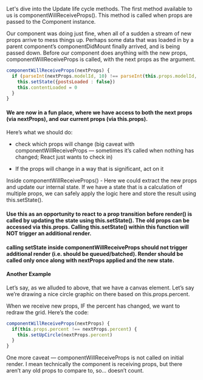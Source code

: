 Let's dive into the Update life cycle methods. The first method available to us is componentWillReceiveProps(). This method is called when props are passed to the Component instance.

Our component was doing just fine, when all of a sudden a stream of new props arrive to mess things up.
Perhaps some data that was loaded in by a parent component’s componentDidMount finally arrived, and is being passed down.
Before our component does anything with the new props, componentWillReceiveProps is called, with the next props as the argument.

```js
componentWillReceiveProps(nextProps) {
  if (parseInt(nextProps.modelId, 10) !== parseInt(this.props.modelId, 10)) {
    this.setState({postsLoaded : false})
    this.contentLoaded = 0
  }
}

```

#### We are now in a fun place, where we have access to both the next props (via nextProps), and our current props (via this.props).

Here’s what we should do:

- check which props will change (big caveat with componentWillReceiveProps — sometimes it’s called when nothing has changed; React just wants to check in)

- If the props will change in a way that is significant, act on it

Inside componentWillReceiveProps() - Here we could extract the new props and update our internal state. If we have a state that is a calculation of multiple props, we can safely apply the logic here and store the result using this.setState().

#### Use this as an opportunity to react to a prop transition before render() is called by updating the state using this.setState(). The old props can be accessed via this.props. Calling this.setState() within this function will NOT trigger an additional render.

#### calling setState inside componentWillReceiveProps should not trigger additional render (i.e. should be queued/batched). Render should be called only once along with nextProps applied and the new state.

#### Another Example

Let’s say, as we alluded to above, that we have a canvas element. Let’s say we’re drawing a nice circle graphic on there based on this.props.percent.

When we receive new props, IF the percent has changed, we want to redraw the grid. Here’s the code:

```js
componentWillReceiveProps(nextProps) {
  if(this.props.percent !== nextProps.percent) {
    this.setUpCircle(nextProps.percent)
  }
}

```

One more caveat — componentWillReceiveProps is not called on initial render. I mean technically the component is receiving props, but there aren’t any old props to compare to, so… doesn’t count.
